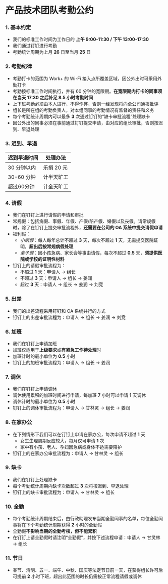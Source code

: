 # 产品技术团队考勤公约

### 1. 基本约定

  - 我们的标准工作时间为工作日的 **上午 9:00-11:30 / 下午 13:00-17:30**
  - 我们通过钉钉进行考勤
  - 考勤统计周期为上月 **26** 日至当月 **25** 日

### 2. 考勤纪律

  - 考勤打卡的范围为 Work+ 的 Wi-Fi 接入点所覆盖区域，因公外出时可采用外勤打卡
  - 考勤按标准工作时间执行，并有 60 分钟的宽限期。**在宽限期内打卡的同事须在当天 17:30 之后补足 8.5 小时考勤时间**
  - 上下班考勤必须由本人进行，不得作弊，否则一经发现将向全公司通报批评
  - 组长是所在组的考勤负责人，对本组同事的考勤情况有监督的责任和义务
  - 每个考勤统计周期内可以最多 **3** 次通过钉钉的“缺卡审批流程”处理缺卡
  - 因公外出的同事必须在事前通过钉钉提交申请，由对应的组长审批，否则按迟到、早退处理

### 3. 迟到、早退

| 迟到早退时间 | 处理办法 |
| --- | --- |
| 30 分钟以内 | 乐捐 20 元 |
| 30-60 分钟 | 计半天旷工 |
| 超过60分钟 | 计全天旷工 |

### 4. 请假

  - 我们在钉钉上进行请假的申请和审批
  - 常规假：包括病假、事假、年假、产假/陪产假、婚假以及丧假。请常规假时，除了在钉钉上提交审批流程外，**还需要在公司的 OA 系统中提交请假申请**
  - 福利假：
    + *小病假*：每人每年总计不超过 **3** 天，每次不超过 **1** 天，无需提交医院证明，**超出后按常规病假处理**
    + *亲子假*：因小孩急病、家长会等事由请假，每次不超过 **0.5** 天，**须提供医院或学校的证明性材料**
  - 钉钉上的请假审批流程为：
    + 不超过 **1** 天：申请人 → 组长
    + 不超过 **3** 天：申请人 → 组长 → 姜润
    + 超过 **3** 天：申请人 → 组长 → 姜润 → 刘竞

### 5. 出差

  - 我们的出差流程采用钉钉和 OA 系统并行的方式
  - 钉钉上的出差审批流程为：申请人 → 组长 → 姜润 → 刘竞

### 6. 加班

  - 我们在钉钉上申请加班
  - 加班仅适用于**上级要求**或**有紧急工作待处理**时
  - 加班计时的最小单位为 **0.5** 小时
  - 钉钉上的加班审批流程为：申请人 → 组长 → 姜润

### 7. 调休

  - 我们在钉钉上申请调休
  - 调休使用累积的加班时间进行申请，每加班 **7** 小时可以申请 **1** 天调休
  - 调休计时的最小单位为 **0.5** 小时
  - 钉钉上的调休审批流程为：申请人 → 甘林灵 → 组长 → 姜润

### 8. 在家办公

  - 在下列情形下我们可以在钉钉上申请在家办公，每次申请不超过 **1** 天
    + 女生生理周期反应较大，每月仅可申请 **1** 次
    + 家中有小孩、老人、孕妇因急病或身体不适需要陪护
  - 钉钉上的在家办公审批流程为：申请人 → 甘林灵 → 组长

### 9. 缺卡

  - 我们在钉钉上处理缺卡
  - 每个考勤统计周期内缺卡次数超过 **3** 次将按迟到、早退处理
  - 钉钉上的缺卡审批流程为：申请人 → 甘林灵 → 组长

### 10. 全勤

  - 每个考勤统计周期结束后，由行政助理发布当期全勤同事的名单，每位全勤同事将在下个考勤统计周期获得 **2** 小时的全勤假
  - 全勤假**不影响当期的全勤考核，但不能累积**
  - 在钉钉上请全勤假时请注明“全勤假”，并按下述流程申请：申请人 → 甘灵林 → 组长

### 11. 节日

  - 春节、清明、五一、端午、中秋、国庆等法定节日前一天，在获得组长许可后可提前 **2** 小时下班，超出此范围的时长仍需按正常流程请假或调休